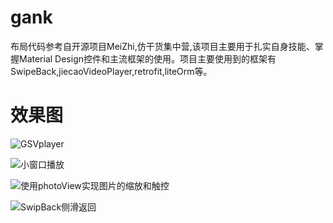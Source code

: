# gank
布局代码参考自开源项目MeiZhi,仿干货集中营,该项目主要用于扎实自身技能、掌握Material Design控件和主流框架的使用。项目主要使用到的框架有SwipeBack,jiecaoVideoPlayer,retrofit,liteOrm等。
# 效果图
![GSVplayer](https://github.com/LoveqLRC/gank/blob/master/screenshot/Screenshot_1487225326.png)

![小窗口播放](https://github.com/LoveqLRC/gank/blob/master/screenshot/Screenshot_1487225331.png)

![使用photoView实现图片的缩放和触控](https://github.com/LoveqLRC/gank/blob/master/screenshot/Screenshot_1487225249.png)

![SwipBack侧滑返回](https://github.com/LoveqLRC/gank/blob/master/screenshot/Screenshot_1487225259.png)

